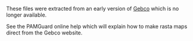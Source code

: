These files were extracted from an early version of [Gebco](https://www.gebco.net/) which
is no longer available. 

See the PAMGuard online help which will explain how to make rasta maps direct from the
Gebco website.